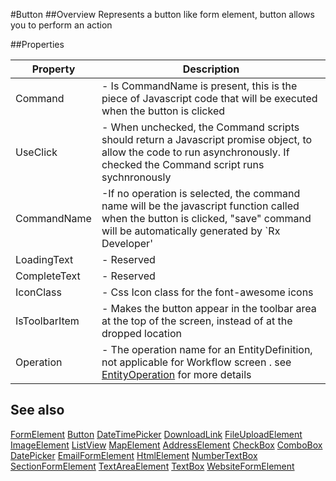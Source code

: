 #Button
##Overview
Represents a button like form element, button allows you to perform an action


##Properties
<table class="table table-condensed table-bordered">
    <thead>
<tr>
<th>Property</th>
<th>Description</th>
</tr>
</thead>
<tbody>
<tr><td>Command</td><td> - Is CommandName is present, this is the piece of Javascript code that will be executed when the button is clicked </td></tr>
<tr><td>UseClick</td><td> - When unchecked, the Command scripts should return a Javascript promise object, to allow the code to run asynchronously. If checked the Command script runs sychnronously </td></tr>
<tr><td>CommandName</td><td> -If no operation is selected, the command name will be the javascript function called when the button is clicked, "save" command will be automatically generated by `Rx Developer' </td></tr>
<tr><td>LoadingText</td><td> - Reserved</td></tr>
<tr><td>CompleteText</td><td> - Reserved</td></tr>
<tr><td>IconClass</td><td> - Css Icon class for the font-awesome icons</td></tr>
<tr><td>IsToolbarItem</td><td> - Makes the button appear in the toolbar area at the top of the screen, instead of at the dropped location </td></tr>
<tr><td>Operation</td><td> - The operation name for an EntityDefinition, not applicable for Workflow screen . see <a href="EntityOperation.html">EntityOperation</a> for more details</td></tr>
</tbody></table>



## See also

[FormElement](FormElement.html)
[Button](Button.html)
[DateTimePicker](DateTimePicker.html)
[DownloadLink](DownloadLink.html)
[FileUploadElement](FileUploadElement.html)
[ImageElement](ImageElement.html)
[ListView](ListView.html)
[MapElement](MapElement.html)
[AddressElement](AddressElement.html)
[CheckBox](CheckBox.html)
[ComboBox](ComboBox.html)
[DatePicker](DatePicker.html)
[EmailFormElement](EmailFormElement.html)
[HtmlElement](HtmlElement.html)
[NumberTextBox](NumberTextBox.html)
[SectionFormElement](SectionFormElement.html)
[TextAreaElement](TextAreaElement.html)
[TextBox](TextBox.html)
[WebsiteFormElement](WebsiteFormElement.html)